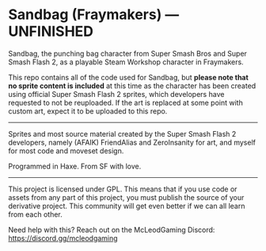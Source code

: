# Sandbag (Fraymakers) — UNFINISHED
Sandbag, the punching bag character from Super Smash Bros and Super Smash Flash 2, as a playable Steam Workshop character in Fraymakers.

This repo contains all of the code used for Sandbag, but **please note that no sprite content is included** at this time as the character has been created using official Super Smash Flash 2 sprites, which developers have requested to not be reuploaded. If the art is replaced at some point with custom art, expect it to be uploaded to this repo.

<!-- Wanna play? *Please download directly from Steam here:*
[[Link coming once farther along]] 

-->
------

Sprites and most source material created by the Super Smash Flash 2 developers, namely (AFAIK) FriendAlias and ZeroInsanity for art, and myself for most code and moveset design.

Programmed in Haxe. 
From SF with love.

------

This project is licensed under GPL. This means that if you use code or assets from any part of this project, you must publish the source of your derivative project. This community will get even better if we can all learn from each other. 

Need help with this? Reach out on the McLeodGaming Discord:
https://discord.gg/mcleodgaming
